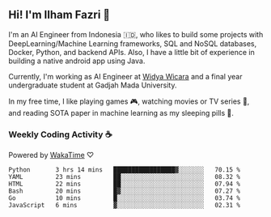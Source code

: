 ## Hi! I'm Ilham Fazri 👋

I'm an AI Engineer from Indonesia 🇮🇩, who likes to build some projects with DeepLearning/Machine Learning frameworks, SQL and NoSQL databases, Docker, Python, and backend APIs. Also, I have a little bit of experience in building a native android app using Java.

Currently, I'm working as AI Engineer at [Widya Wicara](https://widyawicara.com) and a final year undergraduate student at Gadjah Mada University. 

In my free time, I like playing games 🎮, watching movies or TV series 🍿, and reading SOTA paper in machine learning as my sleeping pills 💊. 

### Weekly Coding Activity ☕
Powered by [WakaTime](https://wakatime.com/) ♡
<!--START_SECTION:waka-->

```text
Python       3 hrs 14 mins   █████████████████▓░░░░░░░   70.15 %
YAML         23 mins         ██░░░░░░░░░░░░░░░░░░░░░░░   08.32 %
HTML         22 mins         ██░░░░░░░░░░░░░░░░░░░░░░░   07.94 %
Bash         20 mins         █▓░░░░░░░░░░░░░░░░░░░░░░░   07.27 %
Go           10 mins         █░░░░░░░░░░░░░░░░░░░░░░░░   03.74 %
JavaScript   6 mins          ▓░░░░░░░░░░░░░░░░░░░░░░░░   02.31 %
```

<!--END_SECTION:waka-->
